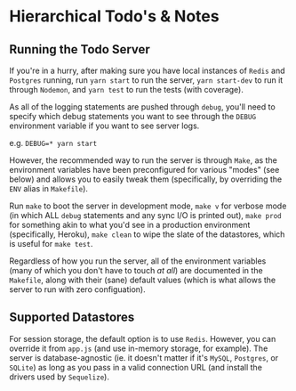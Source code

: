 # Hierarchical Todo's & Notes
## Running the Todo Server
If you're in a hurry, after making sure you have local instances of `Redis` and `Postgres` running, run `yarn start` to run the server, `yarn start-dev` to run it through `Nodemon`, and `yarn test` to run the tests (with coverage).

As all of the logging statements are pushed through `debug`, you'll need to specify which debug statements you want to see through the `DEBUG` environment variable if you want to see server logs.

e.g.
`DEBUG=* yarn start`

However, the recommended way to run the server is through `Make`, as the environment variables have been preconfigured for various "modes" (see below) and allows you to easily tweak them (specifically, by overriding the `ENV` alias in `Makefile`).

Run `make` to boot the server in development mode, `make v` for verbose mode (in which ALL `debug` statements and any sync I/O is printed out), `make prod` for something akin to what you'd see in a production environment (specifically, Heroku), `make clean` to wipe the slate of the datastores, which is useful for `make test`.

Regardless of how you run the server, all of the environment variables (many of which you don't have to touch *at all*) are documented in the `Makefile`, along with their (sane) default values (which is what allows the server to run with zero configuation).

## Supported Datastores
For session storage, the default option is to use `Redis`. However, you can override it from `app.js` (and use in-memory storage, for example). The server is database-agnostic (ie. it doesn't matter if it's `MySQL`, `Postgres`, or `SQLite`) as long as you pass in a valid connection URL (and install the drivers used by `Sequelize`).